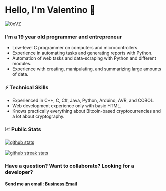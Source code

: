 <h1 align="left">Hello, I'm Valentino 👋</h1>

<p align="left"> <img src="https://komarev.com/ghpvc/?username=0xVZ&label=Profile%20views&color=0e75b6&style=flat" alt="0xVZ" /> </p>

### I'm a 19 year old programmer and entrepreneur

- Low-level C programmer on computers and microcontrollers.
- Experience in automating tasks and generating reports with Python.
- Automation of web tasks and data-scraping with Python and different modules.
- Experience with creating, manipulating, and summarizing large amounts of data.

### ⚡️ Technical Skills
- Experienced in C++, C, C#, Java, Python, Arduino, AVR, and COBOL. 
- Web development experience only with basic HTML.
- Knows practically everything about Bitcoin-based cryptocurrencies and a lot about cryptography.

### 📈 Public Stats

<a href="#">
  <img align="center" src="https://github-readme-stats.vercel.app/api?username=0xVZ&show_icons=true?count_private=true&theme=algolia" alt="github stats" />
</a>
<br/><br/>
<a href="#">
  <img align="center" src="https://github-readme-streak-stats.herokuapp.com/?user=0xVZ&theme=dark" alt="github streak stats" />
</a>

### Have a question? Want to collaborate? Looking for a developer?
#### Send me an email: <a href="mailto:zaffranivalentino@gmail.com">Business Email</a>

